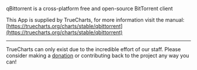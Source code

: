 qBittorrent is a cross-platform free and open-source BitTorrent client

This App is supplied by TrueCharts, for more information visit the manual: [https://truecharts.org/charts/stable/qbittorrent](https://truecharts.org/charts/stable/qbittorrent)

---

TrueCharts can only exist due to the incredible effort of our staff.
Please consider making a [donation](https://truecharts.org/sponsor) or contributing back to the project any way you can!